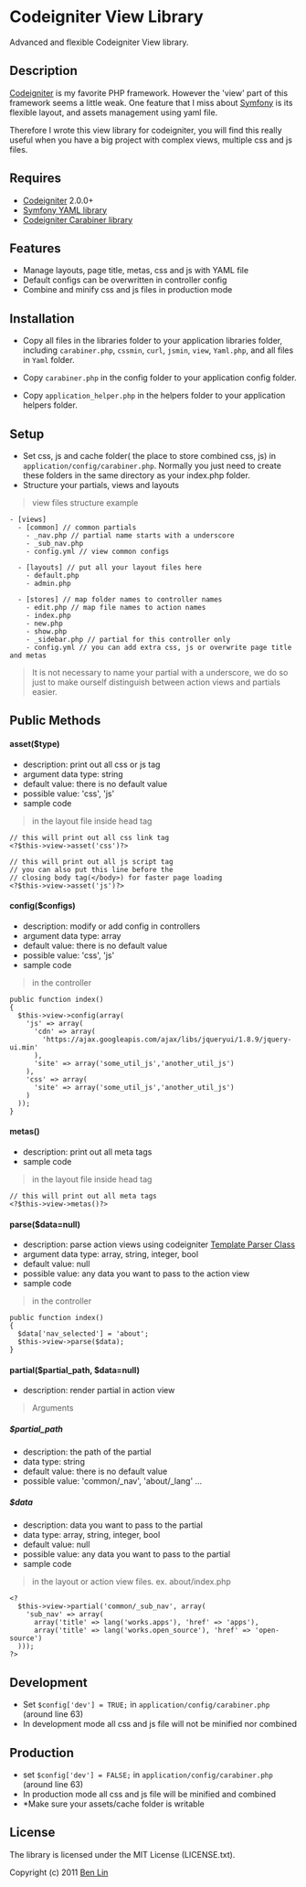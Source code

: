 # Codeigniter View Library

Advanced and flexible Codeigniter View library.

## Description

[Codeigniter](http://codeigniter.com/) is my favorite PHP framework. However the 'view' part of this framework seems a little weak. One feature that I miss about [Symfony](http://bit.ly/16GFg) is its flexible layout, and assets management using yaml file.

Therefore I wrote this view library for codeigniter, you will find this really useful when you have a big project with complex views, multiple css and js files.

## Requires
  - [Codeigniter](http://codeigniter.com/) 2.0.0+
  - [Symfony YAML library](http://components.symfony-project.org/yaml/)
  - [Codeigniter Carabiner library](https://github.com/dreamerslab/Carabiner)

## Features
  - Manage layouts, page title, metas, css and js with YAML file
  - Default configs can be overwritten in controller config
  - Combine and minify css and js files in production mode

## Installation
  - Copy all files in the libraries folder to your application libraries folder, including  `carabiner.php`, `cssmin`, `curl`, `jsmin`, `view`, `Yaml.php`, and all files in `Yaml` folder.
  
  - Copy `carabiner.php` in the config folder to your application config folder.
  - Copy `application_helper.php` in the helpers folder to your application helpers folder.
  
## Setup
  - Set css, js and cache folder( the place to store combined css, js) in `application/config/carabiner.php`. Normally you just need to create these folders in the same directory as your index.php folder.
  - Structure your partials, views and layouts
  
<!-- -->

> view files structure example    

    - [views]
      - [common] // common partials
        - _nav.php // partial name starts with a underscore
        - _sub_nav.php
        - config.yml // view common configs
        
      - [layouts] // put all your layout files here
        - default.php
        - admin.php
        
      - [stores] // map folder names to controller names
        - edit.php // map file names to action names
        - index.php 
        - new.php
        - show.php
        - _sidebar.php // partial for this controller only
        - config.yml // you can add extra css, js or overwrite page title and metas 
        
> It is not necessary to name your partial with a underscore, we do so just to make ourself distinguish between action views and partials easier.

## Public Methods

#### asset($type)
  - description: print out all css or js tag
  - argument data type: string
  - default value: there is no default value
  - possible value: 'css', 'js'
  - sample code

<!---->

> in the layout file inside head tag

    // this will print out all css link tag
    <?$this->view->asset('css')?>
    
    // this will print out all js script tag
    // you can also put this line before the 
    // closing body tag(</body>) for faster page loading
    <?$this->view->asset('js')?>

#### config($configs)
  - description: modify or add config in controllers
  - argument data type: array
  - default value: there is no default value
  - possible value: 'css', 'js'
  - sample code

<!---->

> in the controller

    public function index()
    {
      $this->view->config(array(
        'js' => array(
          'cdn' => array(
            'https://ajax.googleapis.com/ajax/libs/jqueryui/1.8.9/jquery-ui.min'
          ),
          'site' => array('some_util_js','another_util_js')
        ),
        'css' => array(
          'site' => array('some_util_js','another_util_js')
        )
      ));
    }


#### metas()
  - description: print out all meta tags
  - sample code

<!---->

> in the layout file inside head tag

    // this will print out all meta tags
    <?$this->view->metas()?>
    
#### parse($data=null)
  - description: parse action views using codeigniter [Template Parser Class](http://codeigniter.com/user_guide/libraries/parser.html)
  - argument data type: array, string, integer, bool
  - default value: null
  - possible value: any data you want to pass to the action view
  - sample code
  
<!---->

> in the controller

    public function index()
    {
      $data['nav_selected'] = 'about';
      $this->view->parse($data);
    }

#### partial($partial_path, $data=null)
  - description: render partial in action view

> Arguments

##### $partial_path
  - description: the path of the partial
  - data type: string
  - default value: there is no default value
  - possible value: 'common/_nav', 'about/_lang' ...

##### $data
  - description: data you want to pass to the partial
  - data type: array, string, integer, bool
  - default value: null
  - possible value: any data you want to pass to the partial
  - sample code
  
<!---->
    
> in the layout or action view files. ex. about/index.php

    <?
      $this->view->partial('common/_sub_nav', array(
        'sub_nav' => array(
          array('title' => lang('works.apps'), 'href' => 'apps'),
          array('title' => lang('works.open_source'), 'href' => 'open-source')
      )));
    ?>

## Development
  - Set `$config['dev'] = TRUE;` in `application/config/carabiner.php` (around line 63)
  - In development mode all css and js file will not be minified nor combined

## Production
  - set `$config['dev'] = FALSE;` in `application/config/carabiner.php` (around line 63)
  - In production mode all css and js file will be minified and combined
  - *Make sure your assets/cache folder is writable

## License

The library is licensed under the MIT License (LICENSE.txt).

Copyright (c) 2011 [Ben Lin](http://dreamerslab.com)